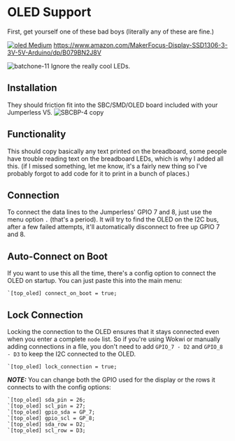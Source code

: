 # OLED Support

First, get yourself one of these bad boys (literally any of these are fine.)

[![oled Medium](https://github.com/user-attachments/assets/9b7c6957-3b5f-4296-a0ca-1a5517a1b83b)](https://www.amazon.com/dp/B0CDWQ2RWY/)
https://www.amazon.com/MakerFocus-Display-SSD1306-3-3V-5V-Arduino/dp/B079BN2J8V

![batchone-11](https://github.com/user-attachments/assets/26cc687d-6ebb-40b7-9b72-7eada7a5258c)
Ignore the really cool LEDs.

## Installation

They should friction fit into the SBC/SMD/OLED board included with your Jumperless V5.
![SBCBP-4 copy](https://github.com/user-attachments/assets/43232b06-380d-4e18-9aab-924e45790740)

## Functionality

This should copy basically any text printed on the breadboard, some people have trouble reading text on the breadboard LEDs, which is why I added all this. (if I missed something, let me know, it's a fairly new thing so I've probably forgot to add code for it to print in a bunch of places.)

## Connection

To connect the data lines to the Jumperless' GPIO 7 and 8, just use the menu option `.` (that's a period). It will try to find the OLED on the I2C bus, after a few failed attempts, it'll automatically disconnect to free up GPIO 7 and 8. 

## Auto-Connect on Boot

If you want to use this all the time, there's a config option to connect the OLED on startup. You can just paste this into the main menu:
```
`[top_oled] connect_on_boot = true;
``` 

## Lock Connection

Locking the connection to the OLED ensures that it stays connected even when you enter a complete `node` list. So if you're using Wokwi or manually adding connections in a file, you don't need to add `GPIO_7 - D2` and `GPIO_8 - D3` to keep the I2C connected to the OLED.

```
`[top_oled] lock_connection = true;
```
 
  
**_NOTE:_**  You can change both the GPIO used for the display or the rows it connects to with the config options:
```jython
`[top_oled] sda_pin = 26;
`[top_oled] scl_pin = 27;
`[top_oled] gpio_sda = GP_7;
`[top_oled] gpio_scl = GP_8;
`[top_oled] sda_row = D2;
`[top_oled] scl_row = D3;
```